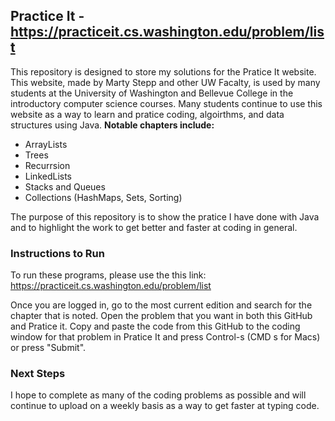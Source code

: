 ## Practice It - https://practiceit.cs.washington.edu/problem/list
This repository is designed to store my solutions for the Pratice It website. This website, made by Marty Stepp and other UW Facalty, is used by many students at the University of Washington and Bellevue College in the introductory computer science courses. Many students continue to use this website as a way to learn and pratice coding, algoirthms, and data structures using Java. **Notable chapters include:**

* ArrayLists                
* Trees
* Recurrsion
* LinkedLists
* Stacks and Queues
* Collections (HashMaps, Sets, Sorting)

The purpose of this repository is to show the pratice I have done with Java and to highlight the work to get better and faster at coding in general.

### Instructions to Run
To run these programs, please use the this link: https://practiceit.cs.washington.edu/problem/list

Once you are logged in, go to the most current edition and search for the chapter that is noted. Open the problem that you want in both this GitHub and Pratice it. Copy and paste the code from this GitHub to the coding window for that problem in Pratice It and press Control-s (CMD s for Macs) or press "Submit". 

### Next Steps
I hope to complete as many of the coding problems as possible and will continue to upload on a weekly basis as a way to get faster at typing code.
